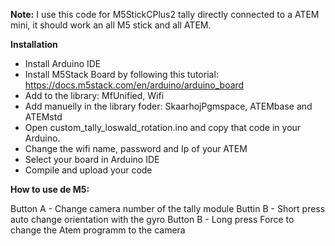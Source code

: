 **Note:** I use this code for M5StickCPlus2 tally directly connected to a ATEM mini, it should work an all M5 stick and all ATEM.

**Installation**

- Install Arduino IDE
- Install M5Stack Board by following this tutorial: https://docs.m5stack.com/en/arduino/arduino_board
- Add to the library: MfUnified, Wifi
- Add manuelly in the library foder: SkaarhojPgmspace, ATEMbase and ATEMstd
- Open custom_tally_loswald_rotation.ino and copy that code in your Arduino.
- Change the wifi name, password and Ip of your ATEM
- Select your board in Arduino IDE
- Compile and upload your code

**How to use de M5:**

Button A - Change camera number of the tally module
Buttin B - Short press auto change orientation with the gyro
Button B - Long press Force to change the Atem programm to the camera

